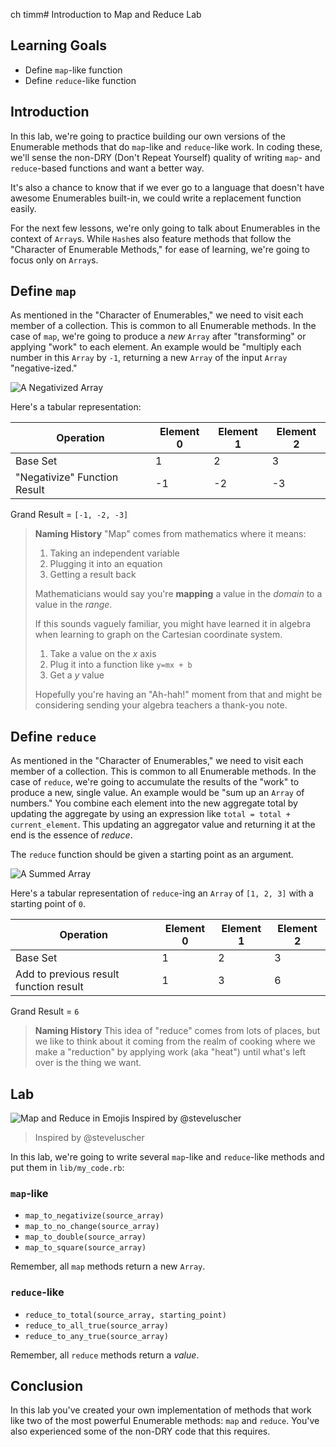 ch timm# Introduction to Map and Reduce Lab

## Learning Goals

- Define `map`-like function
- Define `reduce`-like function

## Introduction

In this lab, we're going to practice building our own versions of the
Enumerable methods that do `map`-like and `reduce`-like work. In coding these,
we'll sense the non-DRY (Don't Repeat Yourself) quality of writing `map`- and
`reduce`-based functions and want a better way.

It's also a chance to know that if we ever go to a language that doesn't have
awesome Enumerables built-in, we could write a replacement function easily.

For the next few lessons, we're only going to talk about Enumerables in the
context of `Array`s. While `Hash`es also feature methods that follow the
"Character of Enumerable Methods," for ease of learning, we're going to focus
only on `Array`s.

## Define `map`

As mentioned in the "Character of Enumerables," we need to visit each member of
a collection. This is common to all Enumerable methods. In the case of `map`,
we're going to produce a _new_ `Array` after "transforming" or applying "work"
to each element. An example would be "multiply each number in this `Array` by
`-1`, returning a new `Array` of the input `Array` "negative-ized."

![A Negativized Array](https://curriculum-content.s3.amazonaws.com/ruby-enumerables/introduction-to-map-reduce/Image_9_Map%20%26%20Reduce.png)

Here's a tabular representation:

<table>
  <thead>
    <tr>
      <th>Operation</th>
      <th>Element 0</th>
      <th>Element 1</th>
      <th>Element 2</th>
    </tr>
  </thead>
  <tbody>
    <tr>
      <td>Base Set</td>
      <td>1</td>
      <td>2</td>
      <td>3</td>
    </tr>
    <tr>
      <td>"Negativize" Function Result</td>
      <td>-1</td>
      <td>-2</td>
      <td>-3</td>
    </tr>
  </tbody>
</table>

Grand Result = `[-1, -2, -3]`

> **Naming History** "Map" comes from mathematics where it means:
>
> 1. Taking an independent variable
> 2. Plugging it into an equation
> 3. Getting a result back
>
> Mathematicians would say you're **mapping** a value in the _domain_ to a
> value in the _range_.
>
> If this sounds vaguely familiar, you might have learned it in algebra when
> learning to graph on the Cartesian coordinate system.
>
> 1. Take a value on the _x_ axis
> 2. Plug it into a function like `y=mx + b`
> 3. Get a _y_ value
>
> Hopefully you're having an "Ah-hah!" moment from that and might be
> considering sending your algebra teachers a thank-you note.

## Define `reduce`

As mentioned in the "Character of Enumerables," we need to visit each member of
a collection. This is common to all Enumerable methods. In the case of
`reduce`, we're going to accumulate the results of the "work" to produce a new,
single value. An example would be "sum up an `Array` of numbers." You combine
each element into the new aggregate total by updating the aggregate by using an
expression like `total = total + current_element`. This updating an aggregator
value and returning it at the end is the essence of _reduce_.

The `reduce` function should be given a starting point as an argument.

![A Summed Array](https://curriculum-content.s3.amazonaws.com/ruby-enumerables/introduction-to-map-reduce/Image_9B_Map%20%26%20Reduce.png)

Here's a tabular representation of `reduce`-ing an `Array` of `[1, 2, 3]` with a
starting point of `0`.

<table>
  <thead>
    <tr>
      <th>Operation</th>
      <th>Element 0</th>
      <th>Element 1</th>
      <th>Element 2</th>
    </tr>
  </thead>
  <tbody>
    <tr>
      <td>Base Set</td>
      <td>1</td>
      <td>2</td>
      <td>3</td>
    </tr>
    <tr>
      <td>Add to previous result function result</td>
      <td>1</td>
      <td>3</td>
      <td>6</td>
    </tr>
  </tbody>
</table>

Grand Result = `6`

> **Naming History** This idea of "reduce" comes from lots of places, but we
> like to think about it coming from the realm of cooking where we make a
> "reduction" by applying work (aka "heat") until what's left over is the thing
> we want.

## Lab

![Map and Reduce in Emojis Inspired by @steveluscher](https://curriculum-content.s3.amazonaws.com/ruby-enumerables/introduction-to-map-reduce/Map_Reduce_Lab.png)
> Inspired by @steveluscher

In this lab, we're going to write several `map`-like and `reduce`-like
methods and put them in `lib/my_code.rb`:

### `map`-like

- `map_to_negativize(source_array)`
- `map_to_no_change(source_array)`
- `map_to_double(source_array)`
- `map_to_square(source_array)`

Remember, all `map` methods return a new `Array`.

### `reduce`-like

- `reduce_to_total(source_array, starting_point)`
- `reduce_to_all_true(source_array)`
- `reduce_to_any_true(source_array)`

Remember, all `reduce` methods return a _value_.

## Conclusion

In this lab you've created your own implementation of methods that work like
two of the most powerful Enumerable methods: `map` and `reduce`. You've also
experienced some of the non-DRY code that this requires.
